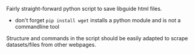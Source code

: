 Fairly straight-forward python script to save libguide html files.  
- don't forget `pip install wget` installs a python module and is not a commandline tool

Structure and commands in the script should be easily adapted to scrape datasets/files from other webpages. 

